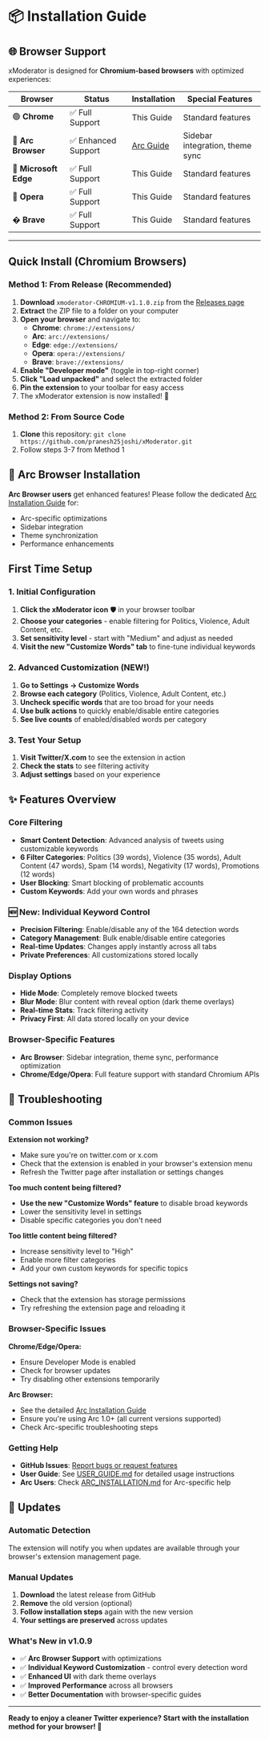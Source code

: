 # 📦 Installation Guide

## 🌐 Browser Support

xModerator is designed for **Chromium-based browsers** with optimized experiences:

| Browser | Status | Installation | Special Features |
|---------|--------|-------------|------------------|
| 🟢 **Chrome** | ✅ Full Support | This Guide | Standard features |
| 🌈 **Arc Browser** | ✅ Enhanced Support | [Arc Guide](ARC_INSTALLATION.md) | Sidebar integration, theme sync |
| 🔵 **Microsoft Edge** | ✅ Full Support | This Guide | Standard features |
| 🔴 **Opera** | ✅ Full Support | This Guide | Standard features |
| � **Brave** | ✅ Full Support | This Guide | Standard features |

---

## Quick Install (Chromium Browsers)

### Method 1: From Release (Recommended)
1. **Download** `xmoderator-CHROMIUM-v1.1.0.zip` from the [Releases page](https://github.com/pranesh25joshi/xModerator/releases)
2. **Extract** the ZIP file to a folder on your computer
3. **Open your browser** and navigate to:
   - **Chrome**: `chrome://extensions/`
   - **Arc**: `arc://extensions/`
   - **Edge**: `edge://extensions/`
   - **Opera**: `opera://extensions/`
   - **Brave**: `brave://extensions/`
4. **Enable "Developer mode"** (toggle in top-right corner)
5. **Click "Load unpacked"** and select the extracted folder
6. **Pin the extension** to your toolbar for easy access
7. The xModerator extension is now installed! 🎉

### Method 2: From Source Code
1. **Clone** this repository: `git clone https://github.com/pranesh25joshi/xModerator.git`
2. Follow steps 3-7 from Method 1

## 🌈 Arc Browser Installation

**Arc Browser users** get enhanced features! Please follow the dedicated [Arc Installation Guide](ARC_INSTALLATION.md) for:
- Arc-specific optimizations
- Sidebar integration
- Theme synchronization
- Performance enhancements

## First Time Setup

### 1. Initial Configuration
1. **Click the xModerator icon** 🛡️ in your browser toolbar
2. **Choose your categories** - enable filtering for Politics, Violence, Adult Content, etc.
3. **Set sensitivity level** - start with "Medium" and adjust as needed
4. **Visit the new "Customize Words" tab** to fine-tune individual keywords

### 2. Advanced Customization (NEW!)
1. **Go to Settings → Customize Words**
2. **Browse each category** (Politics, Violence, Adult Content, etc.)
3. **Uncheck specific words** that are too broad for your needs
4. **Use bulk actions** to quickly enable/disable entire categories
5. **See live counts** of enabled/disabled words per category

### 3. Test Your Setup
1. **Visit Twitter/X.com** to see the extension in action
2. **Check the stats** to see filtering activity
3. **Adjust settings** based on your experience

## ✨ Features Overview

### Core Filtering
- **Smart Content Detection**: Advanced analysis of tweets using customizable keywords
- **6 Filter Categories**: Politics (39 words), Violence (35 words), Adult Content (47 words), Spam (14 words), Negativity (17 words), Promotions (12 words)
- **User Blocking**: Smart blocking of problematic accounts
- **Custom Keywords**: Add your own words and phrases

### 🆕 New: Individual Keyword Control
- **Precision Filtering**: Enable/disable any of the 164 detection words
- **Category Management**: Bulk enable/disable entire categories
- **Real-time Updates**: Changes apply instantly across all tabs
- **Private Preferences**: All customizations stored locally

### Display Options
- **Hide Mode**: Completely remove blocked tweets
- **Blur Mode**: Blur content with reveal option (dark theme overlays)
- **Real-time Stats**: Track filtering activity
- **Privacy First**: All data stored locally on your device

### Browser-Specific Features
- **Arc Browser**: Sidebar integration, theme sync, performance optimization
- **Chrome/Edge/Opera**: Full feature support with standard Chromium APIs

## 🔧 Troubleshooting

### Common Issues
**Extension not working?**
- Make sure you're on twitter.com or x.com
- Check that the extension is enabled in your browser's extension menu
- Refresh the Twitter page after installation or settings changes

**Too much content being filtered?**
- **Use the new "Customize Words" feature** to disable broad keywords
- Lower the sensitivity level in settings
- Disable specific categories you don't need

**Too little content being filtered?**
- Increase sensitivity level to "High"
- Enable more filter categories
- Add your own custom keywords for specific topics

**Settings not saving?**
- Check that the extension has storage permissions
- Try refreshing the extension page and reloading it

### Browser-Specific Issues
**Chrome/Edge/Opera:**
- Ensure Developer Mode is enabled
- Check for browser updates
- Try disabling other extensions temporarily

**Arc Browser:**
- See the detailed [Arc Installation Guide](ARC_INSTALLATION.md)
- Ensure you're using Arc 1.0+ (all current versions supported)
- Check Arc-specific troubleshooting steps

### Getting Help
- **GitHub Issues**: [Report bugs or request features](https://github.com/pranesh25joshi/xModerator/issues)
- **User Guide**: See [USER_GUIDE.md](USER_GUIDE.md) for detailed usage instructions
- **Arc Users**: Check [ARC_INSTALLATION.md](ARC_INSTALLATION.md) for Arc-specific help

## 🔄 Updates

### Automatic Detection
The extension will notify you when updates are available through your browser's extension management page.

### Manual Updates
1. **Download** the latest release from GitHub
2. **Remove** the old version (optional)
3. **Follow installation steps** again with the new version
4. **Your settings are preserved** across updates

### What's New in v1.0.9
- ✅ **Arc Browser Support** with optimizations
- ✅ **Individual Keyword Customization** - control every detection word
- ✅ **Enhanced UI** with dark theme overlays
- ✅ **Improved Performance** across all browsers
- ✅ **Better Documentation** with browser-specific guides

---

**Ready to enjoy a cleaner Twitter experience? Start with the installation method for your browser! 🚀**